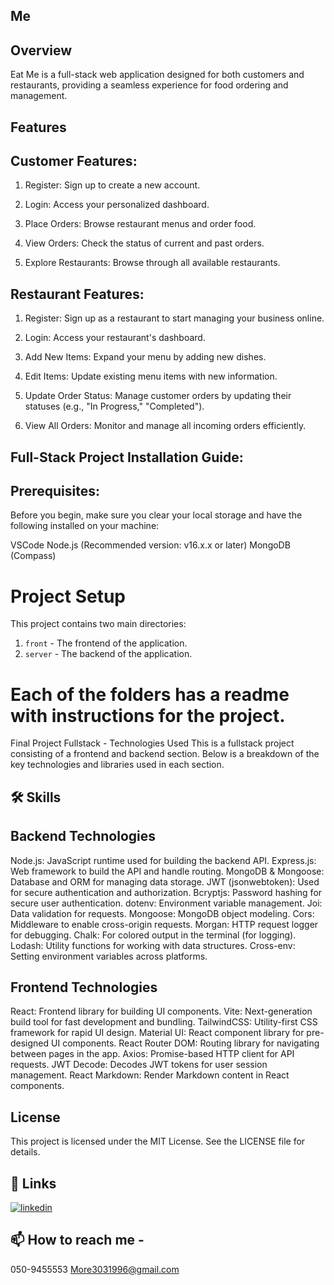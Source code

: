 ## Me

## Overview

Eat Me is a full-stack web application designed for both customers and restaurants, providing a seamless experience for food ordering and management.

## Features

## Customer Features:

1. Register: Sign up to create a new account.

2. Login: Access your personalized dashboard.

3. Place Orders: Browse restaurant menus and order food.

4. View Orders: Check the status of current and past orders.

5. Explore Restaurants: Browse through all available restaurants.

## Restaurant Features:

1. Register: Sign up as a restaurant to start managing your business online.

2. Login: Access your restaurant's dashboard.

3. Add New Items: Expand your menu by adding new dishes.

4. Edit Items: Update existing menu items with new information.

5. Update Order Status: Manage customer orders by updating their statuses (e.g., "In Progress," "Completed").

6. View All Orders: Monitor and manage all incoming orders efficiently.

## Full-Stack Project Installation Guide:

## Prerequisites:

Before you begin, make sure you clear your local storage and have the following installed on your machine:

VSCode
Node.js (Recommended version: v16.x.x or later)
MongoDB (Compass)

# Project Setup

This project contains two main directories:

1. `front` - The frontend of the application.
2. `server` - The backend of the application.

# Each of the folders has a readme with instructions for the project.

Final Project Fullstack - Technologies Used
This is a fullstack project consisting of a frontend and backend section. Below is a breakdown of the key technologies and libraries used in each section.

## 🛠 Skills

## Backend Technologies

Node.js: JavaScript runtime used for building the backend API.
Express.js: Web framework to build the API and handle routing.
MongoDB & Mongoose: Database and ORM for managing data storage.
JWT (jsonwebtoken): Used for secure authentication and authorization.
Bcryptjs: Password hashing for secure user authentication.
dotenv: Environment variable management.
Joi: Data validation for requests.
Mongoose: MongoDB object modeling.
Cors: Middleware to enable cross-origin requests.
Morgan: HTTP request logger for debugging.
Chalk: For colored output in the terminal (for logging).
Lodash: Utility functions for working with data structures.
Cross-env: Setting environment variables across platforms.

## Frontend Technologies

React: Frontend library for building UI components.
Vite: Next-generation build tool for fast development and bundling.
TailwindCSS: Utility-first CSS framework for rapid UI design.
Material UI: React component library for pre-designed UI components.
React Router DOM: Routing library for navigating between pages in the app.
Axios: Promise-based HTTP client for API requests.
JWT Decode: Decodes JWT tokens for user session management.
React Markdown: Render Markdown content in React components.

## License

This project is licensed under the MIT License. See the LICENSE file for details.

## 🔗 Links

[![linkedin](https://img.shields.io/badge/linkedin-0A66C2?style=for-the-badge&logo=linkedin&logoColor=white)](https://www.linkedin.com/in/mor-rachmani/)

## 📫 How to reach me -

050-9455553
More3031996@gmail.com
